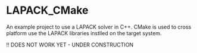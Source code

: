 # LAPACK_CMake
An example project to use a LAPACK solver in C++.
CMake is used to cross platform use the LAPACK libraries instlled on the target system.

!! DOES NOT WORK YET - UNDER CONSTRUCTION

